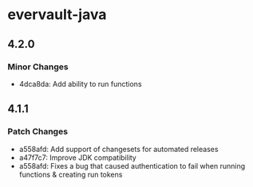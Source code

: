 # evervault-java

## 4.2.0

### Minor Changes

- 4dca8da: Add ability to run functions

## 4.1.1

### Patch Changes

- a558afd: Add support of changesets for automated releases
- a47f7c7: Improve JDK compatibility
- a558afd: Fixes a bug that caused authentication to fail when running functions & creating run tokens
